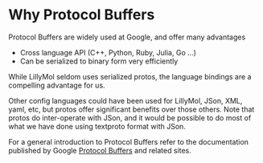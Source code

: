 # Why Protocol Buffers

Protocol Buffers are widely used at Google, and offer many advantages

* Cross language API (C++, Python, Ruby, Julia, Go ...)
* Can be serialized to binary form very efficiently

While LillyMol seldom uses serialized protos, the language bindings
are a compelling advantage for us.

Other config languages could have been used for LillyMol, JSon, XML,
yaml, etc, but protos offer significant benefits over those others.
Note that protos do inter-operate with JSon, and it would be possible
to do most of what we have done using textproto format with JSon.

For a general introduction to Protocol Buffers refer to the documentation
published by Google [Protocol Buffers](https://protobuf.dev/) and related
sites.

